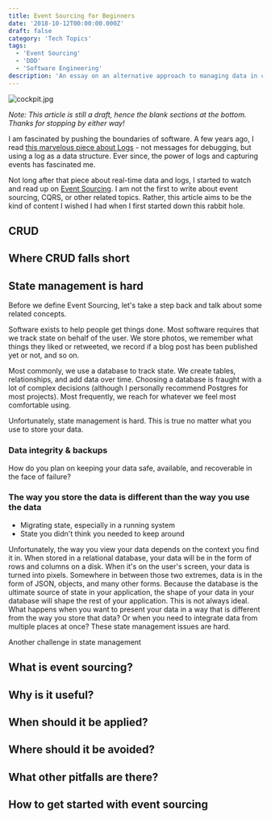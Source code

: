 ```yaml
---
title: Event Sourcing for Beginners
date: '2018-10-12T00:00:00.000Z'
draft: false
category: 'Tech Topics'
tags:
  - 'Event Sourcing'
  - 'DDD'
  - 'Software Engineering'
description: 'An essay on an alternative approach to managing data in complex applications'
---
```


![cockpit.jpg](./cockpit.jpg 'Image by https://unsplash.com/@dlohmar')

_Note: This article is still a draft, hence the blank sections at the bottom. Thanks for stopping by either way!_

I am fascinated by pushing the boundaries of software. A few years ago, I read [this marvelous piece about Logs](https://engineering.linkedin.com/distributed-systems/log-what-every-software-engineer-should-know-about-real-time-datas-unifying) - not messages for debugging, but using a log as a data structure. Ever since, the power of logs and capturing events has fascinated me.

Not long after that piece about real-time data and logs, I started to watch and read up on [Event Sourcing](https://martinfowler.com/eaaDev/EventSourcing.html). I am not the first to write about event sourcing, CQRS, or other related topics. Rather, this article aims to be the kind of content I wished I had when I first started down this rabbit hole.

## CRUD

## Where CRUD falls short

## State management is hard

Before we define Event Sourcing, let's take a step back and talk about some related concepts.

Software exists to help people get things done. Most software requires that we track state on behalf of the user. We store photos, we remember what things they liked or retweeted, we record if a blog post has been published yet or not, and so on.

Most commonly, we use a database to track state. We create tables, relationships, and add data over time. Choosing a database is fraught with a lot of complex decisions (although I personally recommend Postgres for most projects). Most frequently, we reach for whatever we feel most comfortable using.

Unfortunately, state management is hard. This is true no matter what you use to store your data.

### Data integrity & backups

How do you plan on keeping your data safe, available, and recoverable in the face of failure?

### The way you store the data is different than the way you use the data
* Migrating state, especially in a running system
* State you didn't think you needed to keep around

Unfortunately, the way you view your data depends on the context you find it in. When stored in a relational database, your data will be in the form of rows and columns on a disk. When it's on the user's screen, your data is turned into pixels. Somewhere in between those two extremes, data is in the form of JSON, objects, and many other forms. Because the database is the ultimate source of state in your application, the shape of your data in your database will shape the rest of your application. This is not always ideal. What happens when you want to present your data in a way that is different from the way you store that data? Or when you need to integrate data from multiple places at once? These state management issues are hard.

Another challenge in state management 

## What is event sourcing?

## Why is it useful?

## When should it be applied?

## Where should it be avoided?

## What other pitfalls are there?

## How to get started with event sourcing

